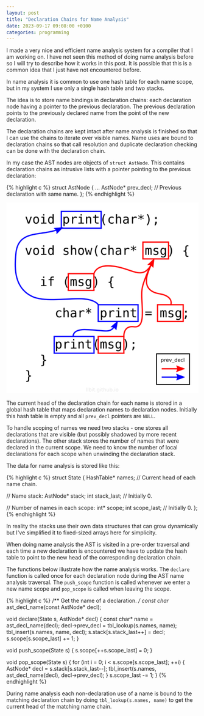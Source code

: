 ```yaml
---
layout: post
title: "Declaration Chains for Name Analysis"
date: 2023-09-17 09:08:00 +0100
categories: programming
---
```

I made a very nice and efficient name analysis system for a compiler that I am
working on.  I have not seen this method of doing name analysis before so I
will try to describe how it works in this post. It is possible that this is a
common idea that I just have not encountered before.

In name analysis it is common to use one hash table for each name scope, but in
my system I use only a single hash table and two stacks.

The idea is to store name bindings in declaration chains: each declaration node
having a pointer to the previous declaration. The previous declaration points
to the previously declared name from the point of the new declaration.

The declaration chains are kept intact after name analysis is finished so that
I can use the chains to iterate over visible names. Name uses are bound to
declaration chains so that call resolution and duplicate declaration checking
can be done with the declaration chain.

In my case the AST nodes are objects of `struct AstNode`. This contains
declaration chains as intrusive lists with a pointer pointing to the previous
declaration:

{% highlight c %}
struct AstNode {
  ...
  AstNode* prev_decl; // Previous declaration with same name.
};
{% endhighlight %}

![prev_decl pointers illustrated in a simple program](/assets/prev_decl.png)

The current head of the declaration chain for each name is stored in a global
hash table that maps declaration names to declaration nodes. Initially this
hash table is empty and all `prev_decl` pointers are `NULL`.

To handle scoping of names we need two stacks - one stores all declarations
that are visible (but possibly shadowed by more recent declarations). The other
stack stores the number of names that were declared in the current scope.
We need to know the number of local declarations for each scope when unwinding
the declaration stack.

The data for name analysis is stored like this:

{% highlight c %}
struct State {
  HashTable* names; // Current head of each name chain.

  // Name stack:
  AstNode* stack;
  int stack_last; // Initially 0.

  // Number of names in each scope:
  int* scope;
  int scope_last; // Initially 0.
};
{% endhighlight %}

In reality the stacks use their own data structures that can grow dynamically but I've simplified
it to fixed-sized arrays here for simplicity.

When doing name analysis the AST is visited in a pre-order traversal and each
time a new declaration is encountered we have to update the hash table to point
to the new head of the corresponding declaration chain.

The functions below illustrate how the name analysis works. The `declare`
function is called once for each declaration node during the AST name analysis
traversal. The `push_scope` function is called whenever we enter a new name
scope and `pop_scope` is called when leaving the scope.

{% highlight c %}
/** Get the name of a declaration. */
const char* ast_decl_name(const AstNode* decl);

void declare(State s, AstNode* decl)
{
  const char* name = ast_decl_name(decl);
  decl->prev_decl = tbl_lookup(s.names, name);
  tbl_insert(s.names, name, decl);
  s.stack[s.stack_last++] = decl;
  s.scope[s.scope_last] += 1;
}

void push_scope(State s)
{
  s.scope[++s.scope_last] = 0;
}

void pop_scope(State s)
{
  for (int i = 0; i < s.scope[s.scope_last]; ++i) {
    AstNode* decl = s.stack[s.stack_last--];
    tbl_insert(s.names, ast_decl_name(decl), decl->prev_decl);
  }
  s.scope_last -= 1;
}
{% endhighlight %}

During name analysis each non-declaration use of a name is bound to the
matching declaration chain by doing `tbl_lookup(s.names, name)` to get the
current head of the matching name chain.
